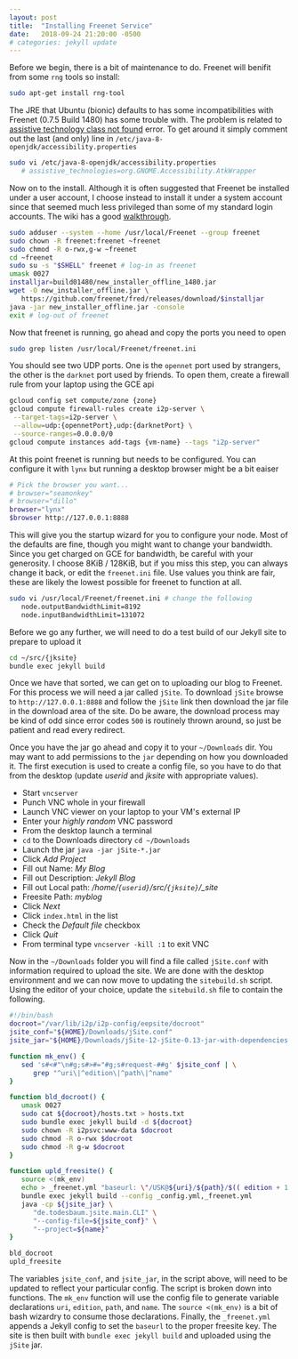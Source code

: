 ```yaml
---
layout: post
title:  "Installing Freenet Service"
date:   2018-09-24 21:20:00 -0500
# categories: jekyll update
---
```


Before we begin, there is a bit of maintenance to do.  Freenet will benifit from some `rng` tools so install:
```bash
sudo apt-get install rng-tool
```

The JRE that Ubuntu (bionic) defaults to has some incompatibilities with Freenet (0.7.5 Build 1480) has some trouble with.  The problem is related to [assistive technology class not found]( https://askubuntu.com/questions/695560/assistive-technology-not-found-awterror) error.  To get around it simply comment out the last (and only) line in `/etc/java-8-openjdk/accessibility.properties`
```bash
sudo vi /etc/java-8-openjdk/accessibility.properties
   # assistive_technologies=org.GNOME.Accessibility.AtkWrapper
```

Now on to the install.  Although it is often suggested that Freenet be installed under a user account, I choose instead to install it under a system account since that seemed much less privileged than some of my standard login accounts.  The wiki has a good [walkthrough]( https://github.com/freenet/wiki/wiki/Installing-on-POSIX#debian-based-with-a-freenet-system-user).

```bash
sudo adduser --system --home /usr/local/Freenet --group freenet
sudo chown -R freenet:freenet ~freenet
sudo chmod -R o-rwx,g-w ~freenet
cd ~freenet
sudo su -s "$SHELL" freenet # log-in as freenet
umask 0027
installjar=build01480/new_installer_offline_1480.jar
wget -O new_installer_offline.jar \
   https://github.com/freenet/fred/releases/download/$installjar
java -jar new_installer_offline.jar -console
exit # log-out of freenet
```

Now that freenet is running, go ahead and copy the ports you need to open
```bash
sudo grep listen /usr/local/Freenet/freenet.ini
```
You should see two UDP ports.  One is the `opennet` port used by strangers, the other is the `darknet` port used by friends.  To open them, create a firewall rule from your laptop using the GCE api

```bash
gcloud config set compute/zone {zone}
gcloud compute firewall-rules create i2p-server \
 --target-tags=i2p-server \
 --allow=udp:{opennetPort},udp:{darknetPort} \
 --source-ranges=0.0.0.0/0
gcloud compute instances add-tags {vm-name} --tags "i2p-server"
```

At this point freenet is running but needs to be configured.  You can configure it with `lynx` but running a desktop browser might be a bit eaiser

```bash
# Pick the browser you want...
# browser="seamonkey"         
# browser="dillo"             
browser="lynx"
$browser http://127.0.0.1:8888
```

This will give you the startup wizard for you to configure your node.  Most of the defaults are fine, though you might want to change your bandwidth.  Since you get charged on GCE for bandwidth, be careful with your generosity.  I choose 8KiB / 128KiB, but if you miss this step, you can always change it back, or edit the `freenet.ini` file.  Use values you think are fair, these are likely the lowest possible for freenet to function at all.  

```bash
sudo vi /usr/local/Freenet/freenet.ini # change the following
   node.outputBandwidthLimit=8192
   node.inputBandwidthLimit=131072
```

Before we go any further, we will need to do a test build of our Jekyll site to prepare to upload it

```bash
cd ~/src/{jksite}
bundle exec jekyll build
```

Once we have that sorted, we can get on to uploading our blog to Freenet.  For this process we will need a jar called `jSite`.  To download `jSite` browse to `http://127.0.0.1:8888` and follow the `jSite` link then download the jar file in the download area of the site.  Do be aware, the download process may be kind of odd since error codes `500` is routinely thrown around, so just be patient and read every redirect.

Once you have the jar go ahead and copy it to your `~/Downloads` dir.  You may want to add permissions to the `jar` depending on how you downloaded it.  The first execution is used to create a config file, so you have to do that from the desktop (update *userid* and *jksite* with appropriate values).

* Start `vncserver`
* Punch VNC whole in your firewall
* Launch VNC viewer on your laptop to your VM's external IP
* Enter your *highly random* VNC password
* From the desktop launch a terminal
* `cd` to the Downloads directory `cd ~/Downloads`
* Launch the jar `java -jar jSite-*.jar`
* Click *Add Project*
* Fill out Name: *My Blog*
* Fill out Description: *Jekyll Blog*
* Fill out Local path: */home/`{userid}`/src/`{jksite}`/_site*
* Freesite Path: *myblog*
* Click *Next*
* Click `index.html` in the list
* Check the *Default file* checkbox
* Click *Quit*
* From terminal type `vncserver -kill :1` to exit VNC

Now in the `~/Downloads` folder you will find a file called `jSite.conf` with information required to upload the site.  We are done with the desktop environment and we can now move to updating the `sitebuild.sh` script.  Using the editor of your choice, update the `sitebuild.sh` file to contain the following.

```bash
#!/bin/bash
docroot="/var/lib/i2p/i2p-config/eepsite/docroot"
jsite_conf="${HOME}/Downloads/jSite.conf"
jsite_jar="${HOME}/Downloads/jSite-12-jSite-0.13-jar-with-dependencies.jar"

function mk_env() {
   sed 's#<#"\n#g;s#>#="#g;s#request-##g' $jsite_conf | \
      grep "^uri\|^edition\|^path\|^name"
}

function bld_docroot() {
   umask 0027
   sudo cat ${docroot}/hosts.txt > hosts.txt
   sudo bundle exec jekyll build -d ${docroot}
   sudo chown -R i2psvc:www-data $docroot
   sudo chmod -R o-rwx $docroot
   sudo chmod -R g-w $docroot
}

function upld_freesite() {
   source <(mk_env)
   echo > _freenet.yml "baseurl: \"/USK@${uri}/${path}/$(( edition + 1 ))\""
   bundle exec jekyll build --config _config.yml,_freenet.yml
   java -cp ${jsite_jar} \
      "de.todesbaum.jsite.main.CLI" \
      "--config-file=${jsite_conf}" \
      "--project=${name}"
}

bld_docroot
upld_freesite
```

The variables `jsite_conf`, and `jsite_jar`, in the script above, will need to be updated to reflect your particular config.  The script is broken down into functions.  The `mk_env` function will use the config file to generate variable declarations `uri`, `edition`, `path`, and `name`.  The `source <(mk_env)` is a bit of bash wizardry to consume those declarations.  Finally, the `_freenet.yml` appends a Jekyll config to set the `baseurl` to the proper freesite key.  The site is then built with `bundle exec jekyll build` and uploaded using the `jSite` jar.

<!-- 

add disable awt section!

Freenet
   
open ports in firewall
   
Follow the wiki (from my reddit post) on how to create freenet user
set user umask 0027
chown the dir
chmod the files
Remove the aws stuff in java (not req)
sudo apt-get install rng-tool   


how to change gce network tier
how to add ip to gce instance
how to start a security scan

grep -i "Port" /usr/local/Freenet/freenet.ini

logrotate for lighttpd
/var/log/lighttpd/*.log {
        weekly
        size 5M
        missingok
        rotate 12
        compress
        delaycompress
        notifempty
        sharedscripts
 
 
 
 ( for i in $(ls -rt *.log; ls -rt *.gz ); do ( zcat $i || cat $i ); done ) | grep "at freenet" | sort | uniq | wc -l

 https://en.wikipedia.org/wiki/Peer-to-peer_web_hosting
 https://namecoin.org/docs/tor-resolution/

 https://web.archive.org/web/20151126010245/http://dot-bit.org:80/Namespace:Domain_names_v2.0#Value_field
 see Types: { ip, tor, i2p, freenet }
 
 https://zeronet.readthedocs.io/en/latest/faq/#how-can-i-register-a-bit-domain
 see { zeronet }
 
-->